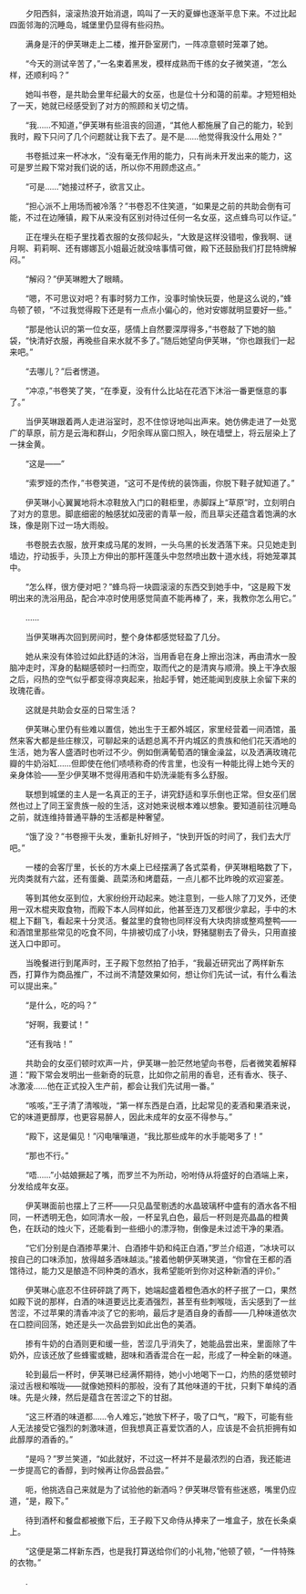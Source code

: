 　　夕阳西斜，滚滚热浪开始消退，鸣叫了一天的夏蝉也逐渐平息下来。不过比起四面邻海的沉睡岛，城堡里仍显得有些闷热。

　　满身是汗的伊芙琳走上二楼，推开卧室房门，一阵凉意顿时笼罩了她。

　　“今天的测试辛苦了，”一名束着黑发，模样成熟而干练的女子微笑道，“怎么样，还顺利吗？”

　　她叫书卷，是共助会里年纪最大的女巫，也是位十分和蔼的前辈。才短短相处了一天，她就已经感受到了对方的照顾和关切之情。

　　“我……不知道，”伊芙琳有些沮丧的回道，“其他人都施展了自己的能力，轮到我时，殿下只问了几个问题就让我下去了。是不是……他觉得我没什么用处？”

　　书卷抵过来一杯冰水，“没有毫无作用的能力，只有尚未开发出来的能力，这可是罗兰殿下常对我们说的话，所以你不用顾虑这点。”

　　“可是……”她接过杯子，欲言又止。

　　“担心派不上用场而被冷落？”书卷忍不住笑道，“如果是之前的共助会倒有可能，不过在边陲镇，殿下从来没有区别对待过任何一名女巫，这点蜂鸟可以作证。”

　　正在埋头在柜子里找着衣服的女孩仰起头，“大致是这样没错啦，像我啊、谜月啊、莉莉啊、还有娜娜瓦小姐最近就没啥事情可做，殿下还鼓励我们打昆特牌解闷。”

　　“解闷？”伊芙琳瞪大了眼睛。

　　“嗯，不可思议对吧？有事时努力工作，没事时愉快玩耍，他是这么说的，”蜂鸟顿了顿，“不过我觉得殿下还是有一点点小偏心的，他对安娜就明显要好一些。”

　　“那是他认识的第一位女巫，感情上自然要深厚得多，”书卷敲了下她的脑袋，“快清好衣服，再晚些自来水就不多了。”随后她望向伊芙琳，“你也跟我们一起来吧。”

　　“去哪儿？”后者愣道。

　　“冲凉，”书卷笑了笑，“在季夏，没有什么比站在花洒下沐浴一番更惬意的事了。”

　　当伊芙琳跟着两人走进浴室时，忍不住惊讶地叫出声来。她仿佛走进了一处宽广的草原，前方是云海和群山，夕阳余晖从窗口照入，映在墙壁上，将云层染上了一抹金黄。

　　“这是——”

　　“索罗娅的杰作，”书卷笑道，“这可不是传统的装饰画，你脱下鞋子就知道了。”

　　伊芙琳小心翼翼地将木凉鞋放入门口的鞋柜里，赤脚踩上“草原”时，立刻明白了对方的意思。脚底细密的触感犹如茂密的青草一般，而且草尖还蕴含着饱满的水珠，像是刚下过一场大雨般。

　　书卷脱去衣服，放开束成马尾的发辫，一头乌黑的长发洒落下来。只见她走到墙边，拧动扳手，头顶上方伸出的那杆莲蓬头中忽然喷出数十道水线，将她笼罩其中。

　　“怎么样，很方便对吧？”蜂鸟将一块圆滚滚的东西交到她手中，“这是殿下发明出来的洗浴用品，配合冲凉时使用感觉简直不能再棒了，来，我教你怎么用它。”

　　……

　　当伊芙琳再次回到房间时，整个身体都感觉轻盈了几分。

　　她从来没有体验过如此舒适的沐浴，当用香皂在身上擦出泡沫，再由清水一股脑冲走时，浑身的黏糊感顿时一扫而空，取而代之的是清爽与顺滑。换上干净衣服之后，闷热的空气似乎都变得凉爽起来，抬起手臂，她还能闻到皮肤上余留下来的玫瑰花香。

　　这就是共助会女巫的日常生活？

　　伊芙琳心里仍有些难以置信，她出生于王都外城区，家里经营着一间酒馆，虽然来客大都是些庄稼汉，可聊起来的话题总离不开内城区的贵族和他们花天酒地的生活，她为客人盛酒时也听过不少。例如倒满葡萄酒的镶金澡盆，以及洒满玫瑰花瓣的牛奶浴缸……但即使在他们啧啧称奇的传言里，也没有一种能比得上她今天的亲身体验——至少伊芙琳不觉得用酒和牛奶洗澡能有多么舒服。

　　联想到城堡的主人是一名真正的王子，讲究舒适和享乐倒也正常。但女巫们居然也过上了同王室贵族一般的生活，这对她来说根本难以想象。要知道前往沉睡岛之前，就连维持普通平静的生活都是种奢望。

　　“饿了没？”书卷擦干头发，重新扎好辫子，“快到开饭的时间了，我们去大厅吧。”

　　一楼的会客厅里，长长的方木桌上已经摆满了各式菜肴，伊芙琳粗略数了下，光肉类就有六盆，还有蛋羹、蔬菜汤和烤蘑菇，一点儿都不比昨晚的欢迎宴差。

　　等到其他女巫到位，大家纷纷开动起来。她注意到，一些人除了刀叉外，还使用一双木棍夹取食物，而殿下本人同样如此，他甚至连刀叉都很少拿起，手中的木棍上下翻飞，看起来十分灵活。餐盆里的食物也同样没有大块肉排或整鸡整鸭——和酒馆里那些常见的吃食不同，牛排被切成了小块，野猪腿剔去了骨头，只用直接送入口中即可。

　　当晚餐进行到尾声时，王子殿下忽然拍了拍手，“我最近研究出了两样新东西，打算作为商品推广，不过尚不清楚效果如何，想让你们先试一试，有什么看法可以提出来。”

　　“是什么，吃的吗？”

　　“好啊，我要试！”

　　“还有我咕！”

　　共助会的女巫们顿时欢声一片，伊芙琳一脸茫然地望向书卷，后者微笑着解释道：“殿下常会发明出一些新奇的玩意，比如你之前用的香皂，还有香水、筷子、冰激凌……他在正式投入生产前，都会让我们先试用一番。”

　　“咳咳，”王子清了清喉咙，“第一样东西是白酒，比起常见的麦酒和果酒来说，它的味道更醇厚，也更容易醉人，因此未成年的女巫不得参与。”

　　“殿下，这是偏见！”闪电嚷嚷道，“我比那些成年的水手能喝多了！”

　　“那也不行。”

　　“唔……”小姑娘撅起了嘴，而罗兰不为所动，吩咐侍从将盛好的白酒端上来，分发给成年女巫。

　　伊芙琳面前也摆上了三杯——只见晶莹剔透的水晶玻璃杯中盛有的酒水各不相同，一杯透明无色，如同清水一般，一杯呈乳白色，最后一杯则是亮晶晶的橙黄色，在跃动的烛火下，还能看到一些细小的漂浮物，倒像是未过滤干净的果酒。

　　“它们分别是白酒掺苹果汁、白酒掺牛奶和纯正白酒，”罗兰介绍道，“冰块可以按自己的口味添加，放得越多酒味越淡。”接着他朝伊芙琳笑道，“你曾在王都的酒馆待过，能力又是酿造不同种类的酒水，我希望能听到你对这种新酒的评价。”

　　伊芙琳心底忍不住砰砰跳了两下，她端起盛着橙色酒水的杯子抿了一口，果然如殿下说的那样，白酒的味道要远比麦酒强烈，甚至有些刺喉咙，舌尖感到了一丝苦涩，不过苹果的清香冲淡了它的影响，最后才是酒自身的香醇——几种味道依次在口腔间回荡，她还是头一次品尝到如此出色的美酒。

　　掺有牛奶的白酒则更和缓一些，苦涩几乎消失了，她能品尝出来，里面除了牛奶外，应该还放了些蜂蜜或糖，甜味和酒香混合在一起，形成了一种全新的味道。

　　轮到最后一杯时，伊芙琳已经满怀期待，她小小地喝下一口，灼热的感觉顿时滚过舌根和喉咙——就像她预料的那般，没有了其他味道的干扰，只剩下单纯的酒味。先是火辣，然后是蕴含在苦涩之下的甘甜。

　　“这三杯酒的味道都……令人难忘，”她放下杯子，吸了口气，“殿下，可能有些人无法接受它强烈的刺激味道，但我想真正喜爱饮酒的人，应该是不会抗拒拥有如此醇厚的酒香的。”

　　“是吗？”罗兰笑道，“如此就好，不过这一杯并不是最浓烈的白酒，我还能进一步提高它的香醇，到时候再让你品尝品尝。”

　　呃，他挑选自己来就是为了试验他的新酒吗？伊芙琳尽管有些迷惑，嘴里仍应道，“是，殿下。”

　　待到酒杯和餐盘都被撤下后，王子殿下又命侍从捧来了一堆盒子，放在长条桌上。

　　“这便是第二样新东西，也是我打算送给你们的小礼物，”他顿了顿，“一件特殊的衣物。”

　　.
